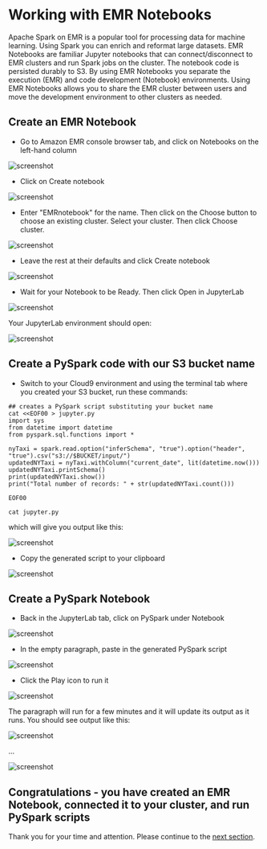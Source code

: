 # Working with EMR Notebooks

Apache Spark on EMR is a popular tool for processing data for machine learning. Using Spark you can enrich and reformat large datasets. EMR Notebooks are familiar Jupyter notebooks that can connect/disconnect to EMR clusters and run Spark jobs on the cluster. The notebook code is persisted durably to S3. By using EMR Notebooks you separate the execution (EMR) and code development (Notebook) environments. Using EMR Notebooks allows you to share the EMR cluster between users and move the development environment to other clusters as needed. 

## Create an EMR Notebook

* Go to Amazon EMR console browser tab, and click on Notebooks on the left-hand column

![screenshot](images/N1.png)

* Click on Create notebook

![screenshot](images/N2.png)

* Enter "EMRnotebook" for the name.  Then click on the Choose button to choose an existing cluster.  Select your cluster.  Then click Choose cluster.

![screenshot](images/N3.png)

* Leave the rest at their defaults and click Create notebook

![screenshot](images/N4.png)

* Wait for your Notebook to be Ready.  Then click Open in JupyterLab

![screenshot](images/N5.png)

Your JupyterLab environment should open:

![screenshot](images/N6.png)

## Create a PySpark code with our S3 bucket name

* Switch to your Cloud9 environment and using the terminal tab where you created your S3 bucket, run these commands:

```
## creates a PySpark script substituting your bucket name
cat <<EOF00 > jupyter.py
import sys
from datetime import datetime
from pyspark.sql.functions import *

nyTaxi = spark.read.option("inferSchema", "true").option("header", "true").csv("s3://$BUCKET/input/")
updatedNYTaxi = nyTaxi.withColumn("current_date", lit(datetime.now()))
updatedNYTaxi.printSchema()
print(updatedNYTaxi.show())
print("Total number of records: " + str(updatedNYTaxi.count()))

EOF00

cat jupyter.py

```

which will give you output like this:

![screenshot](images/N7.png)

* Copy the generated script to your clipboard

![screenshot](images/N8.png)

## Create a PySpark Notebook

* Back in the JupyterLab tab, click on PySpark under Notebook

![screenshot](images/N9.png)

* In the empty paragraph, paste in the generated PySpark script

![screenshot](images/N10.png)

* Click the Play icon to run it

![screenshot](images/N101.png)

The paragraph will run for a few minutes and it will update its output as it runs.  You should see output like this:

![screenshot](images/N11.png)

...

![screenshot](images/N12.png)

## Congratulations - you have created an EMR Notebook, connected it to your cluster, and run PySpark scripts

Thank you for your time and attention.  Please continue to the [next section](NextSteps.md).
